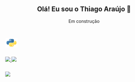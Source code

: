 <p align="right">
 <h2 align="center">Olá! Eu sou o Thiago Araújo 🤘</h2>
 <p align="center"> Em construção</p>
</p>

##


<div>

<div style="display: inline_block"><br>
<img align="center" alt="Rafa-Python" height="30" width="40" src="https://raw.githubusercontent.com/devicons/devicon/master/icons/python/python-original.svg">
</div>

##

<div>
<a href="https://github.com/0JUARA">
<img height="180em" src="https://github-readme-stats.vercel.app/api?username=thiagodsaraujo&show_icons=true&theme=gotham&include_all_commits=true&count_private=true"/>
<img height="180em" src="https://github-readme-stats.vercel.app/api/top-langs/?username=thiagodsaraujo&layout=compact&langs_count=7&theme=gotham"/>
</div>


##

<div> 
<a href="https://www.linkedin.com/in/thiago-araujo-5870a321a/" target="_blank"><img src="https://img.shields.io/badge/-LinkedIn-%230077B5?style=for-the-badge&logo=linkedin&logoColor=white" target="_blank"></a> 
	
</div>
	
##

<div>
	

</div>
	
	
	
